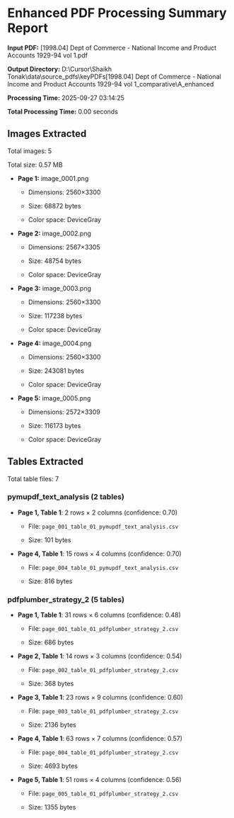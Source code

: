 # Enhanced PDF Processing Summary Report

**Input PDF:** [1998.04] Dept of Commerce - National Income and Product Accounts 1929-94 vol 1.pdf

**Output Directory:** D:\Cursor\Shaikh Tonak\data\source_pdfs\keyPDFs\[1998.04] Dept of Commerce - National Income and Product Accounts 1929-94 vol 1_comparative\A_enhanced

**Processing Time:** 2025-09-27 03:14:25

**Total Processing Time:** 0.00 seconds


## Images Extracted

Total images: 5

Total size: 0.57 MB


- **Page 1:** image_0001.png

  - Dimensions: 2560×3300

  - Size: 68872 bytes

  - Color space: DeviceGray

- **Page 2:** image_0002.png

  - Dimensions: 2567×3305

  - Size: 48754 bytes

  - Color space: DeviceGray

- **Page 3:** image_0003.png

  - Dimensions: 2560×3300

  - Size: 117238 bytes

  - Color space: DeviceGray

- **Page 4:** image_0004.png

  - Dimensions: 2560×3300

  - Size: 243081 bytes

  - Color space: DeviceGray

- **Page 5:** image_0005.png

  - Dimensions: 2572×3309

  - Size: 116173 bytes

  - Color space: DeviceGray



## Tables Extracted

Total table files: 7


### pymupdf_text_analysis (2 tables)

- **Page 1, Table 1**: 2 rows × 2 columns (confidence: 0.70)

  - File: `page_001_table_01_pymupdf_text_analysis.csv`

  - Size: 101 bytes

- **Page 4, Table 1**: 15 rows × 4 columns (confidence: 0.70)

  - File: `page_004_table_01_pymupdf_text_analysis.csv`

  - Size: 816 bytes

### pdfplumber_strategy_2 (5 tables)

- **Page 1, Table 1**: 31 rows × 6 columns (confidence: 0.48)

  - File: `page_001_table_01_pdfplumber_strategy_2.csv`

  - Size: 686 bytes

- **Page 2, Table 1**: 14 rows × 3 columns (confidence: 0.54)

  - File: `page_002_table_01_pdfplumber_strategy_2.csv`

  - Size: 368 bytes

- **Page 3, Table 1**: 23 rows × 9 columns (confidence: 0.60)

  - File: `page_003_table_01_pdfplumber_strategy_2.csv`

  - Size: 2136 bytes

- **Page 4, Table 1**: 63 rows × 7 columns (confidence: 0.57)

  - File: `page_004_table_01_pdfplumber_strategy_2.csv`

  - Size: 4693 bytes

- **Page 5, Table 1**: 51 rows × 4 columns (confidence: 0.56)

  - File: `page_005_table_01_pdfplumber_strategy_2.csv`

  - Size: 1355 bytes
